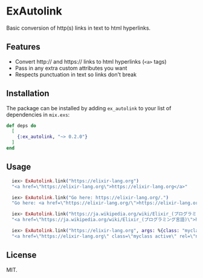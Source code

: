 # ExAutolink

Basic conversion of http(s) links in text to html hyperlinks.

## Features

* Convert http:// and https:// links to html hyperlinks (`<a>` tags)
* Pass in any extra custom attributes you want
* Respects punctuation in text so links don't break

## Installation

The package can be installed by adding `ex_autolink` to your list of
dependencies in `mix.exs`:

```elixir
def deps do
  [
    {:ex_autolink, "~> 0.2.0"}
  ]
end
```

## Usage

```elixir
  iex> ExAutolink.link("https://elixir-lang.org")
  "<a href=\"https://elixir-lang.org\">https://elixir-lang.org</a>"

  iex> ExAutolink.link("Go here: https://elixir-lang.org/.")
  "Go here: <a href=\"https://elixir-lang.org/\">https://elixir-lang.org/</a>."

  iex> ExAutolink.link("https://ja.wikipedia.org/wiki/Elixir_(プログラミング言語)")
  "<a href=\"https://ja.wikipedia.org/wiki/Elixir_(プログラミング言語)\">https://ja.wikipedia.org/wiki/Elixir_(プログラミング言語)</a>"

  iex> ExAutolink.link("https://elixir-lang.org", args: %{class: "myclass active", rel: "nofollow noreferrer"})
  "<a href=\"https://elixir-lang.org\" class=\"myclass active\" rel=\"nofollow noreferrer\">https://elixir-lang.org</a>"
```

## License

MIT.
